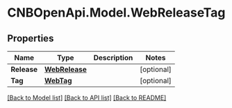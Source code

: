 # CNBOpenApi.Model.WebReleaseTag

## Properties

Name | Type | Description | Notes
------------ | ------------- | ------------- | -------------
**Release** | [**WebRelease**](WebRelease.md) |  | [optional] 
**Tag** | [**WebTag**](WebTag.md) |  | [optional] 

[[Back to Model list]](../../README.md#documentation-for-models) [[Back to API list]](../../README.md#documentation-for-api-endpoints) [[Back to README]](../../README.md)

